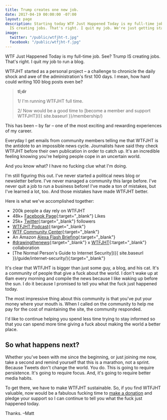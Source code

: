 ```yaml
---
title: Trump creates one new job.
date: 2017-04-19 00:00:00 -07:00
layout: page
description: Starting today WTF Just Happened Today is my full-time job. See? Trump
  IS creating jobs. That's right. I quit my job. We're just getting started.
image:
  twitter: "/public/wtfjht-t.jpg"
  facebook: "/public/wtfjht-f.jpg"
---
```


<p class="lead">WTF Just Happened Today is my full-time job. See? Trump IS creating jobs. That's right. I quit my job to run a blog. </p>

WTFJHT started as a personal project – a challenge to chronicle the daily shock and awe of the administration's first 100 days. I mean, how hard could writing 100 blog posts even be? 

> **tl;dr**
>
> 1/ I'm running WTFJHT full time.		
>
> 2/ Now would be a good time to [become a member and support WTFJHT]({{ site.baseurl }}/membership/)
>

This has been – by far – one of the most exciting and rewarding experiences of my career. 

Everyday I get emails from community members telling me that WTFJHT is the antidote to an impossible news cycle. Journalists have said they check WTFJHT before their own publication in order to catch up. It's an incredible feeling knowing you're helping people cope in an uncertain world. 

And you know what? I have no fucking clue what I'm doing. 

I'm still figuring this out. I've never started a political news blog or newsletter before. I've never managed a community this large before. I’ve never quit a job to run a business before! I've made a ton of mistakes, but I've learned a lot, too. And those mistakes have made WTFJHT better.

Here is what we've accomplished together:

* 200k people a day rely on WTFJHT
* 48k+ [Facebook Page](https://www.facebook.com/wtfjht/){:target="_blank"} Likes
* 25k+ [Twitter](https://twitter.com/wtfjht){:target="_blank"} followers
* [WTFJHT Podcast](https://whatthefuckjusthappenedtoday.com/podcasts/){:target="_blank"}
* [WTF Community Center](https://talk.whatthefuckjusthappenedtoday.com/){:target="_blank"}
* An Amazon [Alexa Flash Briefing](https://www.amazon.com/dp/B078ZQ72JN/){:target="_blank"}
* [#drawingthenews](https://www.instagram.com/enoogs/){:target="_blank"} x [WTFJHT](https://www.instagram.com/wtfjht/){:target="_blank"} collaboration
* [The Normal Person's Guide to Internet Security]({{ site.baseurl }}/guide/internet-security/){:target="_blank"}

It's clear that WTFJHT is bigger than just some guy, a blog, and his cat. It's a community of people that give a fuck about the world. I don't wake up at 6am every morning and compile the news because I like waking up before the sun. I do it because I promised to tell you what the fuck just happened today. 

The most impressive thing about this community is that you've put your money where your mouth is. When I called on the community to help me pay for the cost of maintaining the site, the community responded. 

I'd like to continue helping you spend less time trying to stay informed so that you can spend more time giving a fuck about making the world a better place.

## So what happens next?

Whether you've been with me since the beginning, or just joining me now, take a second and remind yourself that this is a marathon, not a sprint. Because Tweets don't change the world. You do. This is going to require persistence. It's going to require focus. And, it's going to require better media habits.

To get there, we have to make WTFJHT sustainable. So, if you find WTFJHT valuable, now would be a fabulous fucking time to [make a donation](https://whatthefuckjusthappenedtoday.com/membership/) and pledge your support so I can continue to tell you what the fuck just happened today.

Thanks.
–Matt
